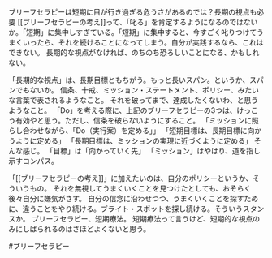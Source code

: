 ブリーフセラピーは短期に目が行き過ぎる危うさがあるのでは？長期の視点も必要
[[ブリーフセラピーの考え]]って、「叱る」を肯定するようになるのではないか。「短期」に集中しすぎている。「短期」に集中すると、今すごく叱りつけてうまくいったら、それを続けることになってしまう。自分が実践するなら、これはできない。
長期的な視点がなければ、のちのち恐ろしいことになる、かもしれない。

「長期的な視点」は、長期目標ともちがう。もっと長いスパン。というか、スパンでもないか。
信条、十戒、ミッション・ステートメント、ポリシー、みたいな言葉で表されるようなこと。
それを破ってまで、達成したくないわ、と思うようなこと。
「Do」を考える際に、上記のブリーフセラピーの3つは、けっこう有効やと思う。ただし、信条を破らないようにすること。
「ミッションに照らし合わせながら、「Do（実行案）を定める」」
「短期目標は、長期目標に向かうように定める」
「長期目標は、ミッションの実現に近づくように定める」
そんな感じ。
「目標」は「向かっていく先」
「ミッション」はやはり、道を指し示すコンパス。

「[[ブリーフセラピーの考え]]」に加えたいのは、自分のポリシーというか、そういうもの。
それを無視してうまくいくことを見つけたとしても、おそらく後々自分に嫌気がさす。
自分の信念に沿わせつつ、うまくいくことを探すために、違うことをやり続ける。ブライト・スポットを探し続ける。そういうスタンスか。
ブリーフセラピー、短期療法。
短期療法って言うけど、短期的な視点のみにしばられるのはさほどよくないと思う。

#ブリーフセラピー
